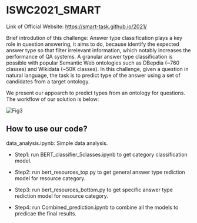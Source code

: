 # ISWC2021_SMART
Link of Official Website:
https://smart-task.github.io/2021/

Brief introdution of this challenge:
Answer type classification plays a key role in question answering, it aims to do, because identify the  expected answer type so that filter irrelevant information, which notably increases the performance of QA systems. A granular answer type classification is possible with popular Semantic Web ontologies such as DBepdia (~760 classes) and Wikidata (~50K classes). In this challenge, given a question in natural language, the task is to predict type of the answer using a set of candidates from a target ontology.

We present our appoarch to predict types from an ontology for questions. The workflow of our solution is below:

![Fig3](https://user-images.githubusercontent.com/72255811/139656510-3377afaa-ab09-41d8-82ff-151a36b050cf.jpg)

## How to use our code? 

data_analysis.ipynb: Simple data analysis. 

* Step1: run BERT_classifier_5classes.ipynb to get category classification model.

* Step2: run bert_resources_top.py to get general answer type rediction model for resource category. 

* Step3: run bert_resources_bottom.py to get specific answer type rediction model for resource category. 

* Step4: run Combined_prediction.ipynb to combine all the models to predicae the final results. 

 
